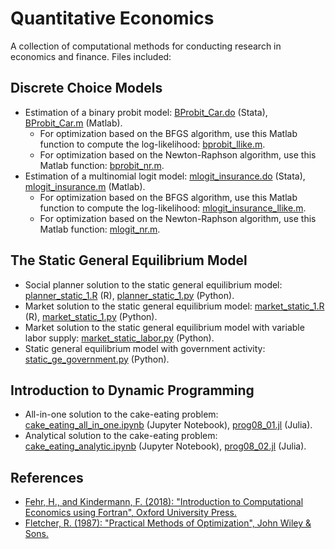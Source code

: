 # Quantitative Economics
A collection of computational methods for conducting research in economics and finance. Files included:

## Discrete Choice Models
- Estimation of a binary probit model: [BProbit_Car.do](https://github.com/manuelmontesinos/quant_econ/blob/main/discrete_choice/binary_probit/BProbit_Car.do) (Stata), [BProbit_Car.m](https://github.com/manuelmontesinos/quant_econ/blob/main/discrete_choice/binary_probit/BProbit_Car.m) (Matlab).
  - For optimization based on the BFGS algorithm, use this Matlab function to compute the log-likelihood: [bprobit_llike.m](https://github.com/manuelmontesinos/quant_econ/blob/main/discrete_choice/binary_probit/bprobit_llike.m).
  - For optimization based on the Newton-Raphson algorithm, use this Matlab function: [bprobit_nr.m](https://github.com/manuelmontesinos/quant_econ/blob/main/discrete_choice/binary_probit/bprobit_nr.m).
- Estimation of a multinomial logit model: [mlogit_insurance.do](https://github.com/manuelmontesinos/quant_econ/blob/main/discrete_choice/multinomial_logit/mlogit_insurance.do) (Stata), [mlogit_insurance.m](https://github.com/manuelmontesinos/quant_econ/blob/main/discrete_choice/multinomial_logit/mlogit_insurance.m) (Matlab).
  - For optimization based on the BFGS algorithm, use this Matlab function to compute the log-likelihood: [mlogit_insurance_llike.m](https://github.com/manuelmontesinos/quant_econ/blob/main/discrete_choice/multinomial_logit/mlogit_insurance_llike.m).
  - For optimization based on the Newton-Raphson algorithm, use this Matlab function: [mlogit_nr.m](https://github.com/manuelmontesinos/quant_econ/blob/main/discrete_choice/multinomial_logit/mlogit_nr.m).

## The Static General Equilibrium Model
- Social planner solution to the static general equilibrium model: [planner_static_1.R](https://github.com/montesinosmv/quant_econ/blob/master/static_ge_model/planner_static_1.R) (R), [planner_static_1.py](https://github.com/manuelmontesinos/quant_econ/blob/main/static_ge_model/planner_static_1.py) (Python).
- Market solution to the static general equilibrium model: [market_static_1.R](https://github.com/montesinosmv/quant_econ/blob/master/static_ge_model/market_static_1.R) (R), [market_static_1.py](https://github.com/manuelmontesinos/quant_econ/blob/main/static_ge_model/market_static_1.py) (Python).
- Market solution to the static general equilibrium model with variable labor supply: [market_static_labor.py](https://github.com/manuelmontesinos/quant_econ/blob/main/static_ge_model/market_static_labor.py) (Python).
- Static general equilibrium model with government activity: [static_ge_government.py](https://github.com/manuelmontesinos/quant_econ/blob/main/static_ge_model/static_ge_government.py) (Python).

## Introduction to Dynamic Programming
- All-in-one solution to the cake-eating problem: [cake_eating_all_in_one.ipynb](https://github.com/manuelmontesinos/quant_econ/blob/master/intro_dynamic_programming/cake_eating_all_in_one.ipynb) (Jupyter Notebook), [prog08_01.jl](https://github.com/montesinosmv/quant_econ/blob/master/intro_dynamic_programming/prog08_01.jl) (Julia).
- Analytical solution to the cake-eating problem: [cake_eating_analytic.ipynb](https://github.com/manuelmontesinos/quant_econ/blob/master/intro_dynamic_programming/cake_eating_analytic.ipynb) (Jupyter Notebook), [prog08_02.jl](https://github.com/montesinosmv/quant_econ/blob/master/intro_dynamic_programming/prog08_02.jl) (Julia).

## References
- [Fehr, H., and Kindermann, F. (2018): "Introduction to Computational Economics using Fortran", Oxford University Press.](https://www.ce-fortran.com/)
- [Fletcher, R. (1987): "Practical Methods of Optimization", John Wiley & Sons.](https://archive.org/details/practicalmethods0000flet)
